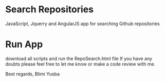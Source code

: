 # Search Repositories
  JavaScript, Jquerry and AngularJS app for searching Github repositories
# Run App
  download all scripts and run the RepoSearch.html file
If you have any doubts please feel free to let me know or make a code review with me.

Best regards,
Blimi Yusba
